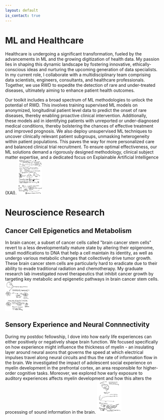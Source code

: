 ```yaml
---
layout: default
is_contact: true
---
```


# ML and Healthcare
Healthcare is undergoing a significant transformation, fueled by the advancements in ML and the growing digitization of health data. My passion lies in shaping this dynamic landscape by fostering innovative, ethically-conscious ideas and nurturing the upcoming generation of data specialists. In my current role, I collaborate with a multidisciplinary team comprising data scientists, engineers, consultants, and healthcare professionals. Together, we use RWD to expedite the detection of rare and under-treated diseases, ultimately aiming to enhance patient health outcomes.

Our toolkit includes a broad spectrum of ML methodologies to unlock the potential of RWD. This involves training supervised ML models on anonymized, longitudinal patient level data to predict the onset of rare diseases, thereby enabling proactive clinical intervention. Additionally, these models aid in identifying patients with unreported or under-diagnosed medical conditions, thereby bolstering the chances of effective treatment and improved prognosis. We also deploy unsupervised ML techniques to uncover clinically relevant patient subgroups, unmasking heterogeneity within patient populations. This paves the way for more personalized care and balanced clinical trial recruitment. To ensure optimal effectiveness, our ML solutions demand a rigorously designed methodology, clinical subject matter expertise, and a dedicated focus on Explainable Artificial Intelligence (XAI).
<img class="ml-picture" src="ml.jpg" width="80"/>

# Neuroscience Research
## Cancer Cell Epigenetics and Metabolism 
In brain cancer, a subset of cancer cells called "brain cancer stem cells" revert to a less developmentally mature state by altering their epigenome, small modifications to DNA that help a cell maintain its identity, as well as undergo various metabolic changes that collectively drive tumor growth. These brain cancer stem cells are particularly hard to eradicate due to their ability to evade traditional radiation and chemotherapy. My graduate research lab investigated novel therapeutics that inhibit cancer growth by targeting key metabolic and epigenetic pathways in brain cancer stem cells.
<img class="bcsc-picture" src="csc.jpg" width="80"/>

## Sensory Experience and Neural Connnectivity 
During my postdoc fellowship, I dove into how early life experiences can either positively or negatively shape brain function. We focused specifically on how experience might influence the thickness of myelin - an insulating layer around neural axons that governs the speed at which electrical impulses travel along neural circuits and thus the rate of information flow in the brain. We investigated the impact of adolescent social experience on myelin development in the prefrontal cortex, an area responsible for higher-order cognitive tasks. Moreover, we explored how early exposure to auditory experiences affects myelin development and how this alters the processing of sound information in the brain.
<img class="myelin-picture" src="myelin.jpg" width="80"/>





